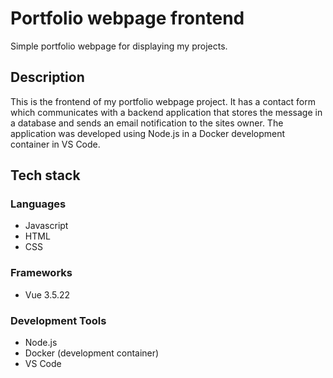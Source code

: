 # Portfolio webpage frontend

Simple portfolio webpage for displaying my projects.

## Description

This is the frontend of my portfolio webpage project. It has a contact form which communicates with a backend application that stores the message in a database and sends an email notification to the sites owner. The application was developed using Node.js in a Docker development container in VS Code.

## Tech stack

### Languages

* Javascript
* HTML
* CSS

### Frameworks

* Vue 3.5.22

### Development Tools

* Node.js
* Docker (development container)
* VS Code

